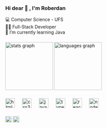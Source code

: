 ### Hi dear 👋 , I'm Roberdan
💻 Computer Science - UFS <br>
👨‍💻 Full-Stack Developer <br>
🌱 I’m currently learning Java <br>

###

<div align="left">
  <img src="https://github-readme-stats.vercel.app/api?username=LeeYooBin&hide_title=false&hide_rank=false&show_icons=true&include_all_commits=true&count_private=true&disable_animations=false&theme=dracula&locale=en&hide_border=false" height="150" alt="stats graph"  />
  <img src="https://github-readme-stats.vercel.app/api/top-langs?username=LeeYooBin&locale=en&hide_title=false&layout=compact&card_width=320&langs_count=5&theme=dracula&hide_border=false" height="150" alt="languages graph"  />
</div>

###

<div align="left">
  <img src="https://cdn.jsdelivr.net/gh/devicons/devicon/icons/html5/html5-original.svg" height="30" alt="html5 logo"  />
  <img width="15" />
  <img src="https://cdn.jsdelivr.net/gh/devicons/devicon/icons/css3/css3-original.svg" height="30" alt="css3 logo"  />
  <img width="15" />
  <img src="https://cdn.jsdelivr.net/gh/devicons/devicon/icons/javascript/javascript-original.svg" height="30" alt="javascript logo"  />
  <img width="15" />
  <img src="https://cdn.jsdelivr.net/gh/devicons/devicon/icons/typescript/typescript-original.svg" height="30" alt="typescript logo"  />
  <img width="15" />
  <img src="https://cdn.jsdelivr.net/gh/devicons/devicon/icons/react/react-original.svg" height="30" alt="react logo"  />
  <img width="15" />
  <img src="https://cdn.jsdelivr.net/gh/devicons/devicon/icons/nodejs/nodejs-original.svg" height="30" alt="nodejs logo"  />
</div>

###

<div align="left">
  <a href="mailto:santosroberdan25@gmail.com" target="_blank"><img src="https://img.shields.io/static/v1?message=Gmail&logo=gmail&label=&color=D14836&logoColor=white&labelColor=&style=flat" height="20" alt="gmail logo"  /></a>
  <a href="https://www.linkedin.com/in/roberdan-santos/" target="_blank" rel="noopener noreferrer"><img src="https://img.shields.io/static/v1?message=LinkedIn&logo=linkedin&label=&color=0077B5&logoColor=white&labelColor=&style=flat" height="20" alt="linkedin logo"  /></a>
</div>

